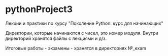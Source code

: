 # pythonProject3
Лекции и практики по курсу "Поколение Python: курс для начинающих"

Директории, которые начинаются с чисел, это номер модуля. Внутри директорий хранятся файлы с лекциями и д/з.

Итоговые работы - экзамены - хранятся в директориях №_exam
